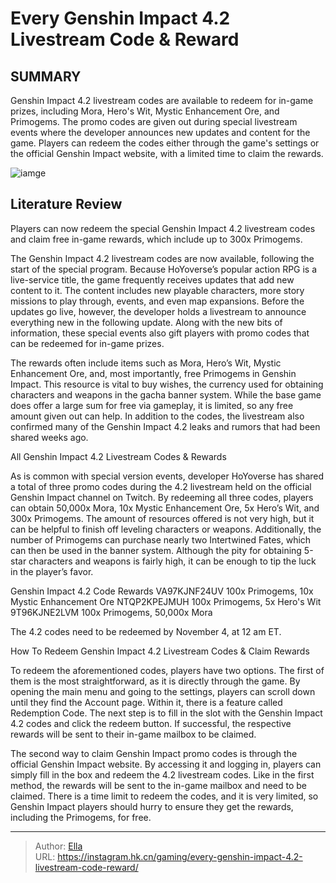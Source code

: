 # Every Genshin Impact 4.2 Livestream Code &amp; Reward


## SUMMARY 



  Genshin Impact 4.2 livestream codes are available to redeem for in-game prizes, including Mora, Hero&#39;s Wit, Mystic Enhancement Ore, and Primogems.   The promo codes are given out during special livestream events where the developer announces new updates and content for the game.   Players can redeem the codes either through the game&#39;s settings or the official Genshin Impact website, with a limited time to claim the rewards.  

![iamge](https://static1.srcdn.com/wordpress/wp-content/uploads/2023/10/genshin-impact-42-livestream-codes-primogems-furina.jpg)

## Literature Review

Players can now redeem the special Genshin Impact 4.2 livestream codes and claim free in-game rewards, which include up to 300x Primogems.




The Genshin Impact 4.2 livestream codes are now available, following the start of the special program. Because HoYoverse’s popular action RPG is a live-service title, the game frequently receives updates that add new content to it. The content includes new playable characters, more story missions to play through, events, and even map expansions. Before the updates go live, however, the developer holds a livestream to announce everything new in the following update. Along with the new bits of information, these special events also gift players with promo codes that can be redeemed for in-game prizes.




The rewards often include items such as Mora, Hero’s Wit, Mystic Enhancement Ore, and, most importantly, free Primogems in Genshin Impact. This resource is vital to buy wishes, the currency used for obtaining characters and weapons in the gacha banner system. While the base game does offer a large sum for free via gameplay, it is limited, so any free amount given out can help. In addition to the codes, the livestream also confirmed many of the Genshin Impact 4.2 leaks and rumors that had been shared weeks ago.


 All Genshin Impact 4.2 Livestream Codes &amp; Rewards 
          

As is common with special version events, developer HoYoverse has shared a total of three promo codes during the 4.2 livestream held on the official Genshin Impact channel on Twitch. By redeeming all three codes, players can obtain 50,000x Mora, 10x Mystic Enhancement Ore, 5x Hero’s Wit, and 300x Primogems. The amount of resources offered is not very high, but it can be helpful to finish off leveling characters or weapons. Additionally, the number of Primogems can purchase nearly two Intertwined Fates, which can then be used in the banner system. Although the pity for obtaining 5-star characters and weapons is fairly high, it can be enough to tip the luck in the player’s favor.




 Genshin Impact 4.2 Code  Rewards   VA97KJNF24UV    100x Primogems, 10x Mystic Enhancement Ore      NTQP2KPEJMUH    100x Primogems, 5x Hero&#39;s Wit      9T96KJNE2LVM    100x Primogems, 50,000x Mora      





The 4.2 codes need to be redeemed by November 4, at 12 am ET. 






 How To Redeem Genshin Impact 4.2 Livestream Codes &amp; Claim Rewards 
          

To redeem the aforementioned codes, players have two options. The first of them is the most straightforward, as it is directly through the game. By opening the main menu and going to the settings, players can scroll down until they find the Account page. Within it, there is a feature called Redemption Code. The next step is to fill in the slot with the Genshin Impact 4.2 codes and click the redeem button. If successful, the respective rewards will be sent to their in-game mailbox to be claimed.




The second way to claim Genshin Impact promo codes is through the official Genshin Impact website. By accessing it and logging in, players can simply fill in the box and redeem the 4.2 livestream codes. Like in the first method, the rewards will be sent to the in-game mailbox and need to be claimed. There is a time limit to redeem the codes, and it is very limited, so Genshin Impact players should hurry to ensure they get the rewards, including the Primogems, for free.



---

> Author: [Ella](https://instagram.hk.cn/)  
> URL: https://instagram.hk.cn/gaming/every-genshin-impact-4.2-livestream-code-reward/  

